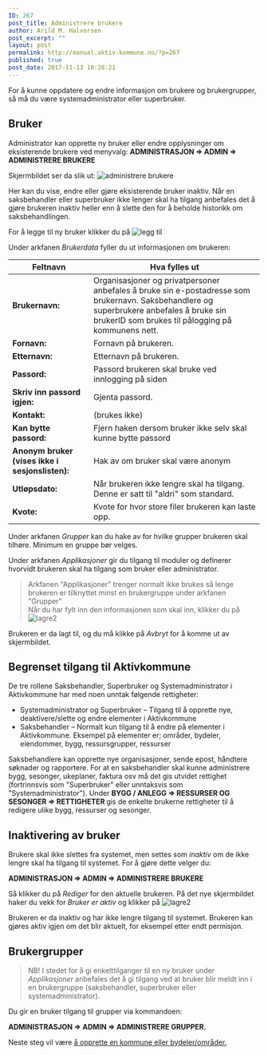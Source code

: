 ```yaml
---
ID: 267
post_title: Administrere brukere
author: Arild M. Halvorsen
post_excerpt: ""
layout: post
permalink: http://manual.aktiv-kommune.no/?p=267
published: true
post_date: 2017-11-13 10:28:21
---
```

For å kunne oppdatere og endre informasjon om brukere og brukergrupper, så må du være systemadministrator eller superbruker.
<h2>Bruker</h2>
Administrator kan opprette ny bruker eller endre opplysninger om eksisterende brukere ved menyvalg:
<strong>ADMINISTRASJON =&gt; ADMIN =&gt; ADMINISTRERE BRUKERE</strong>

Skjermbildet ser da slik ut:
![administrere brukere](http://manual.aktiv-kommune.no/wp-content/uploads/2018/02/brukereogbrukergrupper.png)

Her kan du vise, endre eller gjøre eksisterende bruker inaktiv. Når en saksbehandler eller superbruker ikke lenger skal ha tilgang anbefales det å gjøre brukeren inaktiv heller enn å slette den for å beholde historikk om saksbehandlingen.

For å legge til ny bruker klikker du på
![legg til](http://manual.aktiv-kommune.no/wp-content/uploads/2017/12/leggtil.png)

Under arkfanen *Brukerdata* fyller du ut informasjonen om brukeren:

**Feltnavn**| Hva fylles ut
--------------------------|---------------------------------------------
**Brukernavn:**|Organisasjoner og privatpersoner anbefales å bruke sin e-postadresse som brukernavn. Saksbehandlere og superbrukere anbefales å bruke sin brukerID som brukes til pålogging på kommunens nett.
**Fornavn:** |Fornavn på brukeren.
**Etternavn:** |Etternavn på brukeren.
**Passord:** |Passord brukeren skal bruke ved innlogging på siden
**Skriv inn passord igjen:** |Gjenta passord.
**Kontakt:**| (brukes ikke)
**Kan bytte passord:** |Fjern haken dersom bruker ikke selv skal kunne bytte passord
**Anonym bruker (vises ikke i sesjonslisten):** |Hak av om bruker skal være anonym
**Utløpsdato:** |Når brukeren ikke lengre skal ha tilgang. Denne er satt til "aldri" som standard.
**Kvote:** |Kvote for hvor store filer brukeren kan laste opp.

Under arkfanen *Grupper* kan du hake av for hvilke grupper brukeren skal tilhøre. Minimum en gruppe bør velges.

Under arkfanen *Applikasjoner* gir du tilgang til moduler og definerer hvorvidt brukeren skal ha tilgang som bruker eller administrator.
> Arkfanen "Applikasjoner" trenger normalt ikke brukes så lenge brukeren er tilknyttet minst en brukergruppe under arkfanen "Grupper"  
Når du har fylt inn den informasjonen som skal inn, klikker du på
![lagre2](http://manual.aktiv-kommune.no/wp-content/uploads/2017/12/lagre2.png)

Brukeren er da lagt til, og du må klikke på *Avbryt* for å komme ut av skjermbildet.

## Begrenset tilgang til Aktivkommune
De tre rollene Saksbehandler, Superbruker og Systemadministrator i Aktivkommune har med noen unntak følgende rettigheter:
* Systemadministrator og Superbruker – Tilgang til å opprette nye, deaktivere/slette og endre elementer i Aktivkommune
* Saksbehandler – Normalt kun tilgang til å endre på elementer i Aktivkommune.
Eksempel på elementer er; områder, bydeler, eiendommer, bygg, ressursgrupper, ressurser

Saksbehandlere kan opprette nye organisasjoner, sende epost, håndtere søknader og rapportere. For at en saksbehandler skal kunne administrere bygg, sesonger, ukeplaner, faktura osv må det gis utvidet rettighet (fortrinnsvis som "Superbruker" eller unntaksvis som "Systemadministrator"). Under <strong>BYGG / ANLEGG =&gt; RESSURSER OG SESONGER =&gt; RETTIGHETER </strong>gis de enkelte brukerne rettigheter til å redigere ulike bygg, ressurser og sesonger.

## Inaktivering av bruker

Brukere skal ikke slettes fra systemet, men settes som <em>inaktiv</em> om de ikke lengre skal ha tilgang til systemet. For å gjøre dette velger du:

<strong>ADMINISTRASJON =&gt; ADMIN =&gt; ADMINISTRERE BRUKERE</strong>

Så klikker du på *Rediger* for den aktuelle brukeren. På det nye skjermbildet haker du vekk for *Bruker er aktiv* og klikker på
![lagre2](http://manual.aktiv-kommune.no/wp-content/uploads/2017/12/lagre2.png)

Brukeren er da inaktiv og har ikke lengre tilgang til systemet. Brukeren kan gjøres aktiv igjen om det blir aktuelt, for eksempel etter endt permisjon.

## Brukergrupper

>NB! I stedet for å gi enkelttilganger til en ny bruker under *Applikasjoner* anbefales det å gi tilgang ved at bruker blir meldt inn i en brukergruppe (saksbehandler, superbruker eller systemadministrator). 

Du gir en bruker tilgang til grupper via kommandoen:

<strong>ADMINISTRASJON =&gt; ADMIN =&gt; ADMINISTRERE GRUPPER.</strong>

Neste steg vil være [å opprette en kommune eller bydeler/områder.](https://manual.aktiv-kommune.no/?p=291)